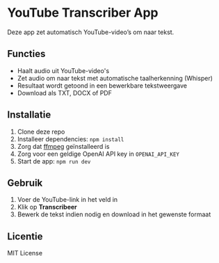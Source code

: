 # YouTube Transcriber App
Deze app zet automatisch YouTube-video’s om naar tekst.

## Functies
- Haalt audio uit YouTube-video's
- Zet audio om naar tekst met automatische taalherkenning (Whisper)
- Resultaat wordt getoond in een bewerkbare tekstweergave
- Download als TXT, DOCX of PDF

## Installatie
1. Clone deze repo
2. Installeer dependencies: `npm install`
3. Zorg dat [ffmpeg](https://ffmpeg.org/) geïnstalleerd is
4. Zorg voor een geldige OpenAI API key in `OPENAI_API_KEY`
5. Start de app: `npm run dev`

## Gebruik
1. Voer de YouTube-link in het veld in
2. Klik op **Transcribeer**
3. Bewerk de tekst indien nodig en download in het gewenste formaat

## Licentie
MIT License
